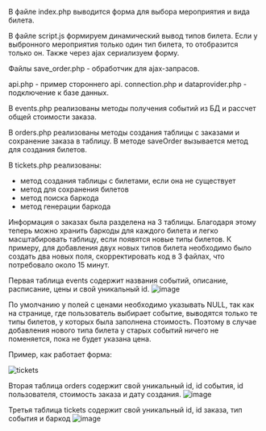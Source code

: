 В файле index.php выводится форма для выбора мероприятия и вида билета.

В файле script.js формируем динамический вывод типов билета. Если у выбронного мероприятия 
только один тип билета, то отобразится только он. Также через ajax сериализуем форму.

Файлы save_order.php - обработчик для ajax-запрасов.

api.php - пример стороннего api.
connection.php и dataprovider.php - подключение к базе данных.

В events.php реализованы методы получения событий из БД и рассчет общей стоимости заказа.

В orders.php реализованы методы создания таблицы с заказами и сохранение заказа в таблицу.
В методе saveOrder вызывается метод для создания билетов.

В tickets.php реализованы: 
- метод создания таблицы с билетами, если она не существует
- метод для сохранения билетов
- метод поиска баркода
- метод генерации баркода

Информация о заказах была разделена на 3 таблицы. Благодаря этому теперь можно хранить баркоды для каждого билета и легко масштабировать таблицу, если появятся новые типы билетов. К примеру, для добавления двух новых типов билета необходимо было создать два новых поля, скорректировать код в 3 файлах, что потребовало около 15 минут.

Первая таблица events содержит названия событий, описание, расписание, цены и свой уникальный id. 
![image](https://github.com/user-attachments/assets/878070a2-498e-4704-94b5-36e183858650)

По умолчанию у полей с ценами необходимо указывать NULL, так как на странице, где пользователь выбирает событие, выводятся только те типы билетов, у которых была заполнена стоимость. Поэтому в случае добавления нового типа билета у старых событий ничего не поменяется, пока не будет указана цена. 

Пример, как работает форма:

![tickets](https://github.com/user-attachments/assets/0cd0644d-6027-4aa3-8502-243c6b09033e)

Вторая таблица orders содержит свой уникальный id, id события, id пользователя, стоимость заказа и дату создания.
![image](https://github.com/user-attachments/assets/eb1f385d-3ebe-47cc-9048-145d0f19289d)

Третья таблица tickets содержит свой уникальный id, id заказа, тип события и баркод
![image](https://github.com/user-attachments/assets/19e03d56-484d-4d49-8cc3-fc7a94282b89)
